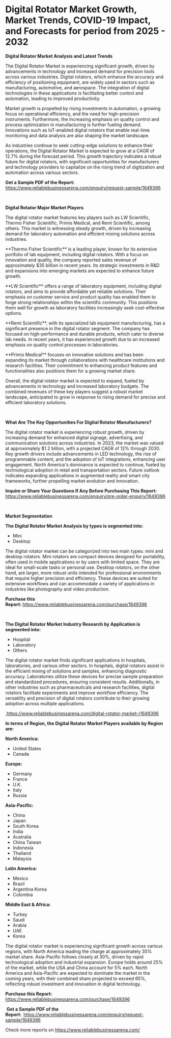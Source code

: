 <p><h1>Digital Rotator Market Growth, Market Trends, COVID-19 Impact, and Forecasts for period from 2025 - 2032</h1></p><p><strong>Digital Rotator Market Analysis and Latest Trends</strong></p>
<p><p>The Digital Rotator Market is experiencing significant growth, driven by advancements in technology and increased demand for precision tools across various industries. Digital rotators, which enhance the accuracy and efficiency of positioning equipment, are widely used in sectors such as manufacturing, automotive, and aerospace. The integration of digital technologies in these applications is facilitating better control and automation, leading to improved productivity.</p><p>Market growth is propelled by rising investments in automation, a growing focus on operational efficiency, and the need for high-precision instruments. Furthermore, the increasing emphasis on quality control and process optimization in manufacturing is further fueling demand. Innovations such as IoT-enabled digital rotators that enable real-time monitoring and data analysis are also shaping the market landscape.</p><p>As industries continue to seek cutting-edge solutions to enhance their operations, the Digital Rotator Market is expected to grow at a CAGR of 12.7% during the forecast period. This growth trajectory indicates a robust future for digital rotators, with significant opportunities for manufacturers and technology providers to capitalize on the rising trend of digitization and automation across various sectors.</p></p>
<p><strong>Get a Sample PDF of the Report:&nbsp;</strong> <a href="https://www.reliablebusinessarena.com/enquiry/request-sample/1649396?utm_campaign=1420&utm_medium=2&utm_source=Github&utm_content=ia&utm_term=03032025&utm_id=digital-rotator">https://www.reliablebusinessarena.com/enquiry/request-sample/1649396</a></p>
<p>&nbsp;</p>
<p><strong>Digital Rotator Major Market Players</strong></p>
<p><p>The digital rotator market features key players such as LW Scientific, Thermo Fisher Scientific, Primis Medical, and Remi Scientific, among others. This market is witnessing steady growth, driven by increasing demand for laboratory automation and efficient mixing solutions across industries.</p><p>**Thermo Fisher Scientific** is a leading player, known for its extensive portfolio of lab equipment, including digital rotators. With a focus on innovation and quality, the company reported sales revenue of approximately $35 billion in recent years. Its strategic investments in R&D and expansions into emerging markets are expected to enhance future growth.</p><p>**LW Scientific** offers a range of laboratory equipment, including digital rotators, and aims to provide affordable yet reliable solutions. Their emphasis on customer service and product quality has enabled them to forge strong relationships within the scientific community. This positions them well for growth as laboratory facilities increasingly seek cost-effective options.</p><p>**Remi Scientific**, with its specialized lab equipment manufacturing, has a significant presence in the digital rotator segment. The company has focused on high-performance and durable products, which cater to diverse lab needs. In recent years, it has experienced growth due to an increased emphasis on quality control processes in laboratories.</p><p>**Primis Medical** focuses on innovative solutions and has been expanding its market through collaborations with healthcare institutions and research facilities. Their commitment to enhancing product features and functionalities also positions them for a growing market share.</p><p>Overall, the digital rotator market is expected to expand, fueled by advancements in technology and increased laboratory budgets. The combined revenues of these key players suggest a robust market landscape, anticipated to grow in response to rising demand for precise and efficient laboratory solutions.</p></p>
<p>&nbsp;</p>
<p><strong>What Are The Key Opportunities For Digital Rotator Manufacturers?</strong></p>
<p><p>The digital rotator market is experiencing robust growth, driven by increasing demand for enhanced digital signage, advertising, and communication solutions across industries. In 2023, the market was valued at approximately $1.2 billion, with a projected CAGR of 12% through 2030. Key growth drivers include advancements in LED technology, the rise of programmable content, and the adoption of IoT integrations, enhancing user engagement. North America's dominance is expected to continue, fueled by technological adoption in retail and transportation sectors. Future outlook indicates expanding applications in augmented reality and smart city frameworks, further propelling market evolution and innovation.</p></p>
<p><strong>Inquire or Share Your Questions If Any Before Purchasing This Report:</strong> <a href="https://www.reliablebusinessarena.com/enquiry/pre-order-enquiry/1649396?utm_campaign=1420&utm_medium=2&utm_source=Github&utm_content=ia&utm_term=03032025&utm_id=digital-rotator">https://www.reliablebusinessarena.com/enquiry/pre-order-enquiry/1649396</a></p>
<p>&nbsp;</p>
<p><strong>Market Segmentation</strong></p>
<p><strong>The Digital Rotator Market Analysis by types is segmented into:</strong></p>
<p><ul><li>Mini</li><li>Desktop</li></ul></p>
<p><p>The digital rotator market can be categorized into two main types: mini and desktop rotators. Mini rotators are compact devices designed for portability, often used in mobile applications or by users with limited space. They are ideal for small-scale tasks or personal use. Desktop rotators, on the other hand, are larger, more robust units intended for professional environments that require higher precision and efficiency. These devices are suited for extensive workflows and can accommodate a variety of applications in industries like photography and video production.</p></p>
<p><strong>Purchase this Report:&nbsp;</strong><a href="https://www.reliablebusinessarena.com/purchase/1649396?utm_campaign=1420&utm_medium=2&utm_source=Github&utm_content=ia&utm_term=03032025&utm_id=digital-rotator">https://www.reliablebusinessarena.com/purchase/1649396</a></p>
<p>&nbsp;</p>
<p><strong>The Digital Rotator Market Industry Research by Application is segmented into:</strong></p>
<p><ul><li>Hospital</li><li>Laboratory</li><li>Others</li></ul></p>
<p><p>The digital rotator market finds significant applications in hospitals, laboratories, and various other sectors. In hospitals, digital rotators assist in the efficient mixing of solutions and samples, enhancing diagnostic accuracy. Laboratories utilize these devices for precise sample preparation and standardized procedures, ensuring consistent results. Additionally, in other industries such as pharmaceuticals and research facilities, digital rotators facilitate experiments and improve workflow efficiency. The versatility and precision of digital rotators contribute to their growing adoption across multiple applications.</p></p>
<p><a href="https://www.reliablebusinessarena.com/digital-rotator-market-r1649396?utm_campaign=1420&utm_medium=2&utm_source=Github&utm_content=ia&utm_term=03032025&utm_id=digital-rotator">&nbsp;https://www.reliablebusinessarena.com/digital-rotator-market-r1649396</a></p>
<p><strong>In terms of Region, the Digital Rotator Market Players available by Region are:</strong></p>
<p>
    <p> <strong> North America: </strong>
        <ul>
            <li>United States</li>
            <li>Canada</li>
        </ul>
        </p> 
    <p> <strong> Europe: </strong>
        <ul>
            <li>Germany</li>
            <li>France</li>
            <li>U.K.</li>
            <li>Italy</li>
            <li>Russia</li>
        </ul>
        </p> 
    <p> <strong> Asia-Pacific: </strong>
        <ul>
            <li>China</li>
            <li>Japan</li>
            <li>South Korea</li>
            <li>India</li>
            <li>Australia</li>
            <li>China Taiwan</li>
            <li>Indonesia</li>
            <li>Thailand</li>
            <li>Malaysia</li>
        </ul>
        </p> 
    <p> <strong> Latin America: </strong>
        <ul>
            <li>Mexico</li>
            <li>Brazil</li>
            <li>Argentina Korea</li>
            <li>Colombia</li>
        </ul>
        </p> 
    <p> <strong> Middle East & Africa: </strong>
        <ul>
            <li>Turkey</li>
            <li>Saudi</li>
            <li>Arabia</li>
            <li>UAE</li>
            <li>Korea</li>
        </ul>
    </p>
    </p>
<p><p>The digital rotator market is experiencing significant growth across various regions, with North America leading the charge at approximately 35% market share. Asia-Pacific follows closely at 30%, driven by rapid technological adoption and industrial expansion. Europe holds around 25% of the market, while the USA and China account for 5% each. North America and Asia-Pacific are expected to dominate the market in the coming years, with their combined share projected to exceed 65%, reflecting robust investment and innovation in digital technology.</p></p>
<p><strong>Purchase this Report: </strong><a href="https://www.reliablebusinessarena.com/purchase/1649396?utm_campaign=1420&utm_medium=2&utm_source=Github&utm_content=ia&utm_term=03032025&utm_id=digital-rotator">https://www.reliablebusinessarena.com/purchase/1649396</a></p>
<p>&nbsp;<strong>Get a Sample PDF of the Report:&nbsp;&nbsp;</strong><a href="https://www.reliablebusinessarena.com/enquiry/request-sample/1649396?utm_campaign=1420&utm_medium=2&utm_source=Github&utm_content=ia&utm_term=03032025&utm_id=digital-rotator">https://www.reliablebusinessarena.com/enquiry/request-sample/1649396</a></p>
<p><strong></strong></p>
<p>Check more reports on <a href="https://www.reliablebusinessarena.com/?utm_campaign=1420&utm_medium=2&utm_source=Github&utm_content=ia&utm_term=03032025&utm_id=digital-rotator">https://www.reliablebusinessarena.com/</a></p>